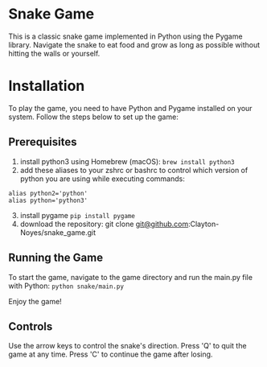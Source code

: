 # Snake Game

This is a classic snake game implemented in Python using the Pygame library. Navigate the snake to eat food and grow as long as possible without hitting the walls or yourself.

# Installation
To play the game, you need to have Python and Pygame installed on your system. Follow the steps below to set up the game:

## Prerequisites

1. install python3 using Homebrew (macOS): `brew install python3`
2. add these aliases to your zshrc or bashrc to control which version of python you are using while executing commands:
```
alias python2='python'
alias python='python3'
```
3. install pygame `pip install pygame`
4. download the repository: git clone git@github.com:Clayton-Noyes/snake_game.git

## Running the Game

To start the game, navigate to the game directory and run the main.py file with Python:
`python snake/main.py`

Enjoy the game!

## Controls

Use the arrow keys to control the snake's direction.
Press 'Q' to quit the game at any time.
Press 'C' to continue the game after losing.